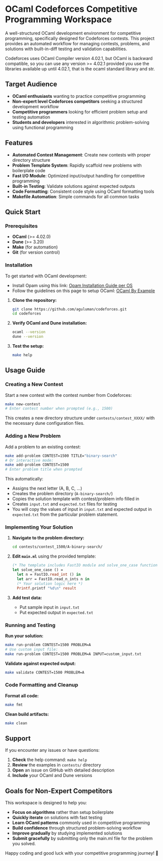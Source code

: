 # OCaml Codeforces Competitive Programming Workspace

A well-structured OCaml development environment for competitive programming, specifically designed for Codeforces contests. This project provides an automated workflow for managing contests, problems, and solutions with built-in-diff testing and validation capabilities.

Codeforces uses OCaml Compiler version 4.02.1, but OCaml is backward compatible, so you can use any version >= 4.02.1 provided you use the libraries available up until 4.02.1, that is the ocaml standard library and str.

## Target Audience

- **OCaml enthusiasts** wanting to practice competitive programming
- **Non-expert level Codeforces competitors** seeking a structured development workflow
- **Competitive programmers** looking for efficient problem setup and testing automation
- **Students and developers** interested in algorithmic problem-solving using functional programming

## Features

- **Automated Contest Management**: Create new contests with proper directory structure
- **Problem Template System**: Rapidly scaffold new problems with boilerplate code
- **Fast I/O Module**: Optimized input/output handling for competitive programming
- **Built-in Testing**: Validate solutions against expected outputs
- **Code Formatting**: Consistent code style using OCaml formatting tools
- **Makefile Automation**: Simple commands for all common tasks


## Quick Start

### Prerequisites

- **OCaml** (>= 4.02.0)
- **Dune** (>= 3.20)
- **Make** (for automation)
- **Git** (for version control)

### Installation
To get started with OCaml development:

- Install Opam using this link: [Opam Installation Guide per OS](https://opam.ocaml.org/doc/Install.html)
- Follow the guidelines on this page to setup OCaml: [OCaml By Example](https://o1-labs.github.io/ocamlbyexample/basics-opam.html)

1. **Clone the repository:**
   ```bash
   git clone https://github.com/aguluman/codeforces.git
   cd codeforces
   ```

2. **Verify OCaml and Dune installation:**
   ```bash
   ocaml --version
   dune --version
   ```

3. **Test the setup:**
   ```bash
   make help
   ```

## Usage Guide

### Creating a New Contest

Start a new contest with the contest number from Codeforces:

```bash
make new-contest
# Enter contest number when prompted (e.g., 1500)
```

This creates a new directory structure under `contests/contest_XXXX/` with the necessary dune configuration files.

### Adding a New Problem

Add a problem to an existing contest:

```bash
make add-problem CONTEST=1500 TITLE="binary-search"
# Or interactive mode:
make add-problem CONTEST=1500
# Enter problem title when prompted
```

This automatically:
- Assigns the next letter (A, B, C, ...)
- Creates the problem directory (`A-binary-search/`)
- Copies the solution template with contest/problem info filled in
- Creates `input.txt` and `expected.txt` files for testing
- You will copy the values of input in `input.txt` and expected output in `expected.txt` from the particular problem statement.

### Implementing Your Solution

1. **Navigate to the problem directory:**
   ```bash
   cd contests/contest_1500/A-binary-search/
   ```

2. **Edit `main.ml`** using the provided template:
   ```ocaml
   (* The template includes FastIO module and solve_one_case function *)
   let solve_one_case () =
     let n = FastIO.read_int () in
     let arr = FastIO.read_n_ints n in
     (* Your solution logic here *)
     Printf.printf "%d\n" result
   ```

3. **Add test data:**
   - Put sample input in `input.txt`
   - Put expected output in `expected.txt`

### Running and Testing

**Run your solution:**
```bash
make run-problem CONTEST=1500 PROBLEM=A
# Use custom input file:
make run-problem CONTEST=1500 PROBLEM=A INPUT=custom_input.txt
```

**Validate against expected output:**
```bash
make validate CONTEST=1500 PROBLEM=A
```

### Code Formatting and Cleanup

**Format all code:**
```bash
make fmt
```

**Clean build artifacts:**
```bash
make clean
```


## Support

If you encounter any issues or have questions:

1. **Check** the help command: `make help`
2. **Review** the examples in `contests/` directory
3. **Open** an issue on GitHub with detailed description
4. **Include** your OCaml and Dune versions

## Goals for Non-Expert Competitors

This workspace is designed to help you:

- **Focus on algorithms** rather than setup boilerplate
- **Quickly iterate** on solutions with fast testing
- **Learn OCaml patterns** commonly used in competitive programming
- **Build confidence** through structured problem-solving workflow
- **Improve gradually** by studying implemented solutions
- **Submit gracefully** by submitting only the main.ml file for the problem you solved.

Happy coding and good luck with your competitive programming journey! 🚀